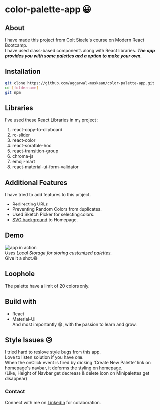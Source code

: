 # color-palette-app 😀

## About

I have made this project from Colt Steele's course on Modern React Bootcamp.  
I have used class-based components along with React libraries.
**_The app provides you with some palettes and a option to make your own._**

## Installation

```bash
git clone https://github.com/aggarwal-muskaan/color-palette-app.git
cd [foldername]
git npm
```

## Libraries

I've used these React Libraries in my project :

1. react-copy-to-clipboard
1. rc-slider
1. react-color
1. react-soratble-hoc
1. react-transition-group
1. chroma-js
1. emoji-mart
1. react-material-ui-form-validator

## Additional Features

I have tried to add features to this project.

- Redirecting URLs
- Preventing Random Colors from duplicates.
- Used Sketch Picker for selecting colors.
- [SVG background](https://www.svgbackgrounds.com/) to Homepage.

## Demo

![app in action](src/demo.gif)  
_Uses Local Storage for storing customized palettes._  
Give it a shot.😅

## Loophole

The palette have a limit of 20 colors only.

## Build with

- React
- Material-UI  
   And most importantly 😁, with the passion to learn and grow.

## Style Issues 😥

I tried hard to reslove style bugs from this app.  
Love to listen solution if you have one.  
When the onClick event is fired by clicking 'Create New Palette' link on homepage's navbar, it deforms the styling on homepage.  
(Like, Height of Navbar get decrease & delete icon on Minipalettes get disappear)

### Contact

Connect with me on [LinkedIn](https://www.linkedin.com/in/muskaan-aggarwal/) for collaboration.
